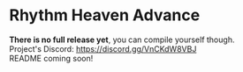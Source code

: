 # Rhythm Heaven Advance

**There is no full release yet**, you can compile yourself though.<br>
Project's Discord: https://discord.gg/VnCKdW8VBJ<br>
README coming soon!
